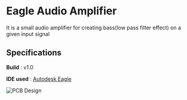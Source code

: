 # Eagle Audio Amplifier 
It is a small audio amplifier for creating bass(low pass filter effect) on a given input signal

## Specifications

**Build** : v1.0

**IDE used** : [Autodesk Eagle](https://www.autodesk.com/products/eagle/overview)


![PCB Design](https://i.imgur.com/ajIJoOR.jpg)
